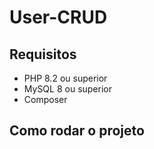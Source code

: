 # User-CRUD

## Requisitos
* PHP 8.2 ou superior
* MySQL 8 ou superior
* Composer

## Como rodar o projeto